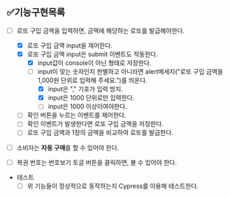 ## ✅기능구현목록

- [ ] 로또 구입 금액을 입력하면, 금액에 해당하는 로또를 발급해야한다.
  - [x] 로또 구입 금액 input을 제어한다.
  - [x] 로또 구입 금액 input은 submit 이벤트도 작동한다.
    - [x] input값이 console이 아닌 형태로 저장한다.
    - [ ] input이 맞는 숫자인지 판별하고 아니라면 alert메세지("로또 구입 금액을 1,000원 단위로 입력해 주세요.")를 띄운다. 
      - [x] input은 "," 기호가 입력 방지.
      - [x] input은 1000 단위로만 입력한다.
      - [ ] input은 1000 이상이여야한다.

  - [ ] 확인 버튼을 누르는 이벤트를 제어한다.
  - [ ] 확인 이벤트가 발생한다면 로또 구입 금액을 저장한다.
  - [ ] 로또 구입 금액과 1장의 금액을 비교하여 로또를 발급한다.
- [ ] 소비자는 **자동 구매**를 할 수 있어야 한다.
- [ ] 복권 번호는 번호보기 토글 버튼을 클릭하면, 볼 수 있어야 한다.


- 테스트
  - [ ] 위 기능들이 정상적으로 동작하는지 Cypress를 이용해 테스트한다.